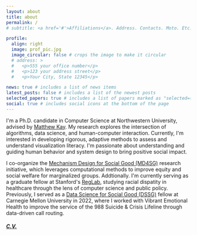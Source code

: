```yaml
---
layout: about
title: about
permalink: /
# subtitle: <a href='#'>Affiliations</a>. Address. Contacts. Moto. Etc.

profile:
  align: right
  image: prof_pic.jpg
  image_circular: false # crops the image to make it circular
  # address: >
  #   <p>555 your office number</p>
  #   <p>123 your address street</p>
  #   <p>Your City, State 12345</p>

news: true # includes a list of news items
latest_posts: false # includes a list of the newest posts
selected_papers: true # includes a list of papers marked as "selected={true}"
social: true # includes social icons at the bottom of the page
---
```


I'm a Ph.D. candidate in Computer Science at Northwestern University, advised by [Matthew Kay](https://www.mjskay.com/). My research explores the intersection of algorithms, data science, and human-computer interaction. Currently, I'm interested in developing rigorous, adaptive methods to assess and understand visualization literacy. I'm passionate about understanding and guiding human behavior and system design to bring positive social impact.

I co-organize the [Mechanism Design for Social Good (MD4SG)](https://www.md4sg.com/) research initiative, which leverages computational methods to improve equity and social welfare for marginalized groups. Addtionally. I'm currently serving as a graduate fellow at Stanford's [RegLab](https://reglab.stanford.edu), studying racial dispatity in healthcare through the lens of computer science and public policy. Previously, I served as a [Data Science for Social Good (DSSG)](https://www.dssgfellowship.org/) fellow at Carnegie Mellon University in 2022, where I worked with Vibrant Emotional Health to improve the service of the 988 Suicide & Crisis Lifeline through data-driven call routing.

##### [C.V.](https://yccui.github.io/assets/pdf/cv.pdf)

<!-- Link to your social media connections, too. This theme is set up to use [Font Awesome icons](http://fortawesome.github.io/Font-Awesome/) and [Academicons](https://jpswalsh.github.io/academicons/), like the ones below. Add your Facebook, Twitter, LinkedIn, Google Scholar, or just disable all of them. -->
